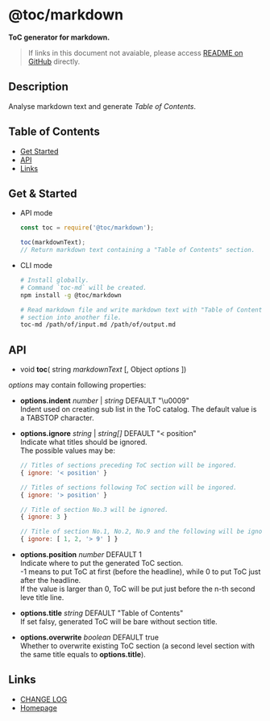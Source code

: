 #	@toc/markdown
__ToC generator for markdown.__

>	If links in this document not avaiable, please access [README on GitHub](./README.md) directly.

##  Description

Analyse markdown text and generate *Table of Contents*.

##	Table of Contents

* [Get Started](#get-started)
* [API](#api)
* [Links](#links)

##	Get & Started

*   API mode
    ```javascript
    const toc = require('@toc/markdown');

    toc(markdownText);
    // Return markdown text containing a "Table of Contents" section.
    ```

*   CLI mode
    ```bash
    # Install globally.
    # Command `toc-md` will be created.
    npm install -g @toc/markdown

    # Read markdown file and write markdown text with "Table of Contents" 
    # section into another file.
    toc-md /path/of/input.md /path/of/output.md
    ```

##	API

*   void __toc__( string *markdownText* [, Object *options* ])

*options* may contain following properties:
*   __options.indent__ *number* | *string* DEFAULT "\u0009"  
    Indent used on creating sub list in the ToC catalog. The default value is a TABSTOP character.

*   __options.ignore__ *string* | *string[]* DEFAULT "\< position"  
    Indicate what titles should be ignored.  
    The possible values may be:
    ```javascript
    // Titles of sections preceding ToC section will be ingored.
    { ignore: '< position' }

    // Titles of sections following ToC section will be ingored.
    { ignore: '> position' }

    // Title of section No.3 will be ignored.
    { ignore: 3 }

    // Title of section No.1, No.2, No.9 and the following will be ignored.
    { ignore: [ 1, 2, '> 9' ] }
    ```

*   __options.position__ *number* DEFAULT 1  
    Indicate where to put the generated ToC section.  
    -1 means to put ToC at first (before the headline), while 0 to put ToC just after the headline.   
    If the value is larger than 0, ToC will be put just before the n-th second leve title line.

*   __options.title__ *string* DEFAULT "Table of Contents"  
    If set falsy, generated ToC will be bare without section title.
    
*   __options.overwrite__ *boolean* DEFAULT true  
    Whether to overwrite existing ToC section (a second level section with the same title equals to __options.title__).

##	Links

*	[CHANGE LOG](./CHANGELOG.md)
*	[Homepage](https://github.com/YounGoat/-toc-markdown)